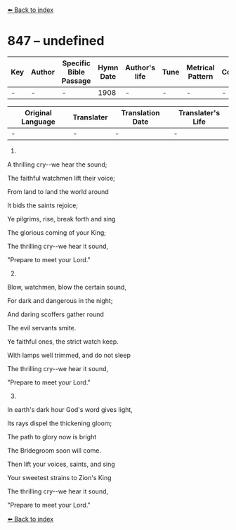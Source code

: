 [⬅️ Back to index](../README.md)

# 847 – undefined

Key | Author   | Specific Bible Passage     |Hymn Date |Author's life |Tune |Metrical Pattern   |Composer/Source
-- | --------- | ---------------------------|----------|--------------|-----|-------------------|-------------  
- |- |- |1908 |- |- |- |-

Original Language | Translater | Translation Date   | Translater's Life  
----------------- | --------- | --------------------|-------------     
\- |- |- |-




1.

A thrilling cry--we hear the sound;

The faithful watchmen lift their voice;

From land to land the world around

It bids the saints rejoice;

Ye pilgrims, rise, break forth and sing

The glorious coming of your King;

The thrilling cry--we hear it sound,

"Prepare to meet your Lord."



2.

Blow, watchmen, blow the certain sound,

For dark and dangerous in the night;

And daring scoffers gather round

The evil servants smite.

Ye faithful ones, the strict watch keep.

With lamps well trimmed, and do not sleep

The thrilling cry--we hear it sound,

"Prepare to meet your Lord."



3.

In earth's dark hour God's word gives light,

Its rays dispel the thickening gloom;

The path to glory now is bright

The Bridegroom soon will come.

Then lift your voices, saints, and sing

Your sweetest strains to Zion's King

The thrilling cry--we hear it sound,

"Prepare to meet your Lord."



[⬅️ Back to index](../README.md)
